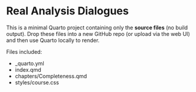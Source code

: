 # Real Analysis Dialogues

This is a minimal Quarto project containing only the **source files** (no build output).
Drop these files into a new GitHub repo (or upload via the web UI) and then use Quarto locally to render.

Files included:
- _quarto.yml
- index.qmd
- chapters/Completeness.qmd
- styles/course.css